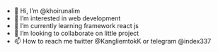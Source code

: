 - 👋 Hi, I’m @khoirunalim
- 👀 I’m interested in web development
- 🌱 I’m currently learning framework react js
- 💞️ I’m looking to collaborate on little project
- 📫 How to reach me twitter @KangliemtokK or telegram @index337

<!---
khoirunalim/khoirunalim is a ✨ special ✨ repository because its `README.md` (this file) appears on your GitHub profile.
You can click the Preview link to take a look at your changes.
--->
